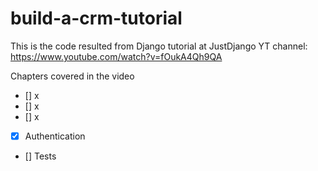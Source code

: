 # build-a-crm-tutorial
This is the code resulted from Django tutorial at JustDjango YT channel: https://www.youtube.com/watch?v=fOukA4Qh9QA

Chapters covered in the video
- [] x
- [] x
- [] x
- [X] Authentication
- [] Tests